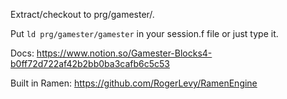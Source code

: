Extract/checkout to prg/gamester/.

Put `ld prg/gamester/gamester` in your session.f file or just type it.

Docs:
https://www.notion.so/Gamester-Blocks4-b0ff72d722af42b2bb0ba3cafb6c5c53

Built in Ramen:
https://github.com/RogerLevy/RamenEngine
